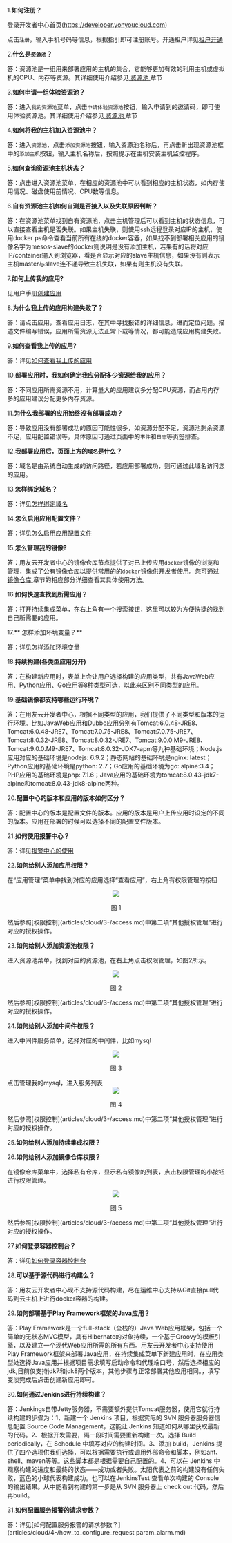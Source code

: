 
1.**如何注册？**

登录开发者中心首页(https://developer.yonyoucloud.com)

点击```注册```，输入手机号码等信息，根据指引即可注册账号。开通租户详见[租户开通](articles/cloud/3-/opening.md)

2.**什么是```资源池```？**

答：资源池是一组用来部署应用的主机的集合，它能够更加有效的利用主机或虚拟机的CPU、内存等资源。其详细使用介绍参见[ 资源池 ](/articles/cloud/3-/resource_pool.md)章节

3.**如何申请一组体验资源池？**

答：进入```我的资源池```菜单，点击```申请体验资源池```按钮，输入申请到的邀请码，即可使用体验资源池。其详细使用介绍参见[ 资源池 ](/articles/cloud/3-/resource_pool.md/#体验资源池)章节

4.**如何将我的主机加入资源池中？**

答：进入```资源池```，点击```添加资源池```按钮，输入资源池名称后，再点击新出现资源池框中的```添加主机```按钮，输入主机名称后，按照提示在主机安装主机监控程序。

5.**如何查询资源池主机状态？**

答：点击进入资源池菜单，在相应的资源池中可以看到相应的主机状态，如内存使用情况、磁盘使用前情况、CPU数等信息。

6.**自有资源池主机如何自测是否接入以及失联原因判断？**

答：在资源池菜单找到自有资源池，点击主机管理后可以看到主机的状态信息，可以直接查看主机是否失联。如果主机失联，则使用ssh远程登录对应IP的主机，使用docker ps命令查看当前所有在线的docker容器，如果找不到部署相关应用的镜像名字为mesos-slave的docker则说明是没有添加主机，若果有的话将对应IP/container输入到浏览器，看是否显示对应的slave主机信息，如果没有则表示主机master与slave连不通导致主机失联，如果有则主机没有失联。

7.**如何上传我的应用?**

见用户手册[创建应用](articles/cloud/3-/create.md)

8.**为什么我上传的应用构建失败了？**

答：请点击应用，查看应用日志，在其中寻找报错的详细信息，进而定位问题。描述文件编写错误，应用所需资源无法正常下载等情况，都可能造成应用构建失败。

9.**如何查看我上传的应用?**

答：详见[如何查看我上传的应用](articles/cloud/4-/how_to_view_uploaded_app.md) 

10.**部署应用时，我如何确定我应分配多少资源给我的应用？**

答：不同应用所需资源不用，计算量大的应用建议多分配CPU资源，而占用内存多的应用建议分配更多内存资源。

11.**为什么我部署的应用始终没有部署成功？**

答：导致应用没有部署成功的原因可能性很多，如资源分配不足，资源池剩余资源不足，应用配置错误等，具体原因可通过页面中的```事件```和```日志```等页签排查。

12.**我部署应用后，页面上方的```域名```是什么？**

答：域名是由系统自动生成的访问路径，若应用部署成功，则可通过此域名访问您的应用。

13.**怎样绑定域名？**

答：详见[怎样绑定域名](articles/cloud/4-/how_to_bind_domains.md) 

14.**怎么启用应用配置文件**？

答：详见[怎么启用应用配置文件](articles/cloud/4-/how_to_enable_app_config.md) 

15.**怎么管理我的镜像?** 

答：用友云开发者中心的镜像仓库节点提供了对已上传应用```docker```镜像的浏览和管理，集成了公有镜像仓库以提供常用的的```docker```镜像供开发者使用。您可通过[ 镜像仓库 ](/articles/cloud/3-/deploy.md)章节的相应部分详细查看其具体使用方法。

16.**如何快速查找到所需应用？**

答：打开持续集成菜单，在右上角有一个搜索按钮，这里可以较为方便快捷的找到自己所需要的应用。

17.** 怎样添加环境变量？**

答：详见[怎样添加环境变量](articles/cloud/4-/how_to_add_environment_variables.md)

18.**持续构建(各类型应用分开)**

答：在构建新应用时，表单上会让用户选择构建的应用类型，共有JavaWeb应用、Python应用、Go应用等8种类型可选，以此来区别不同类型的应用。

19.**基础镜像都支持哪些运行环境？**

答：在用友云开发者中心，根据不同类型的应用，我们提供了不同类型和版本的运行环境。比如JavaWeb应用和Dubbo应用分别有Tomcat:6.0.48-JRE8、Tomcat:6.0.48-JRE7、Tomcat:7.0.75-JRE8、Tomcat:7.0.75-JRE7、Tomcat:8.0.32-JRE8、Tomcat:8.0.32-JRE7、Tomcat:9.0.0.M9-JRE8、Tomcat:9.0.0.M9-JRE7、Tomcat:8.0.32-JDK7-apm等九种基础环境；Node.js应用对应的基础环境是nodejs: 6.9.2；静态网站的基础环境是nginx: latest；Python应用的基础环境是python: 2.7；Go应用的基础环境为go: alpine:3.4；PHP应用的基础环境是php: 7.1.6；Java应用的基础环境为tomcat:8.0.43-jdk7-alpine和tomcat:8.0.43-jdk8-alpine两种。

20.**配置中心的版本和应用的版本如何区分？**

答：配置中心的版本是配置文件的版本。应用的版本是用户上传应用时设定的不同的版本。应用在部署的时候可以选择不同的配置文件版本。

21.**如何使用报警中心？**

答：详见[报警中心的使用](articles/cloud/3-/alarm_center.md)

22.**如何给别人添加应用权限？**

在“应用管理”菜单中找到对应的应用选择“查看应用”，右上角有权限管理的按钮
<div align=center>
<img src="/articles/cloud/4-/images/1.jpg"/>
</div>
<p align="center">图 1</p>
然后参照[权限控制](articles/cloud/3-/access.md)中第二项“其他授权管理”进行对应的授权操作。

23.**如何给别人添加资源池权限？**

进入资源池菜单，找到对应的资源池，在右上角点击权限管理，如图2所示。
<div align=center>
<img src="/articles/cloud/4-/images/2.jpg"/>
</div>
<p align="center">图 2</p>
然后参照[权限控制](articles/cloud/3-/access.md)中第二项“其他授权管理”进行对应的授权操作。

24.**如何给别人添加中间件权限？**

进入中间件服务菜单，选择对应的中间件，比如mysql
<div align=center>
<img src="/articles/cloud/4-/images/3.jpg"/>
</div>
<p align="center">图 3</p>
点击管理我的mysql，进入服务列表
<div align=center>
<img src="/articles/cloud/4-/images/4.jpg"/>
</div>
<p align="center">图 4</p>
然后参照[权限控制](articles/cloud/3-/access.md)中第二项“其他授权管理”进行对应的授权操作。

25.**如何给别人添加持续集成权限？**


26.**如何给别人添加镜像仓库权限？**

在镜像仓库菜单中，选择私有仓库，显示私有镜像的列表，点击权限管理的小按钮进行权限管理。
<div align=center>
<img src="/articles/cloud/4-/images/5.jpg"/>
</div>
<p align="center">图 5</p>
然后参照[权限控制](articles/cloud/3-/access.md)中第二项“其他授权管理”进行对应的授权操作。

27.**如何登录容器控制台？**

答：详见[如何登录容器控制台](articles/cloud/3-/terminal.md)

28.**可以基于源代码进行构建么？**

答：用友云开发者中心现不支持源代码构建，尽在运维中心支持从Git直接pull代码到云主机上进行docker容器的构建。

29.**如何部署基于Play Framework框架的Java应用？**

答：Play Framework是一个full-stack（全栈的）Java Web应用框架，包括一个简单的无状态MVC模型，具有Hibernate的对象持续，一个基于Groovy的模板引擎，以及建立一个现代Web应用所需的所有东西。用友云开发者中心支持使用Play Framework框架来部署Java应用，在持续集成菜单下新建应用时，在应用类型处选择Java应用并根据项目需求填写启动命令和代理端口号，然后选择相应的jdk,目前仅支持jdk7和jdk8两个版本，其他步骤与正常部署其他应用相同。，填写变淡完成后点击创建新应用即可。

30.**如何通过Jenkins进行持续构建？**

答：Jenkings自带Jetty服务器，不需要额外提供Tomcat服务器，使用它就行持续构建的步骤为：1、新建一个 Jenkins 项目，根据实际的 SVN 服务器服务器信息配置 Source Code Management，这能让 Jenkins 知道如何从哪里获取最新的代码。2、根据开发需要，隔一段时间需要重新构建一次。选择 Build periodically，在 Schedule 中填写对应的构建时间。3、添加 build，Jenkins 提供了四个选项供我们选择，可以根据需要执行或调用外部命令和脚本，例如ant、shell、maven等等。这些脚本都是根据需要自己配置的。4、可以在 Jenkins 中观察构建的进度和最终的状态——成功或者失败。太阳代表之前的构建没有任何失败，蓝色的小球代表构建成功。也可以在JenkinsTest 查看单次构建的 Console 的输出结果。从中能看到构建的第一步是从 SVN 服务器上 check out 代码，然后再build。

31.**如何配置服务报警的请求参数？**

答：详见[如何配置服务报警的请求参数？](articles/cloud/4-/how_to_configure_request param_alarm.md)

